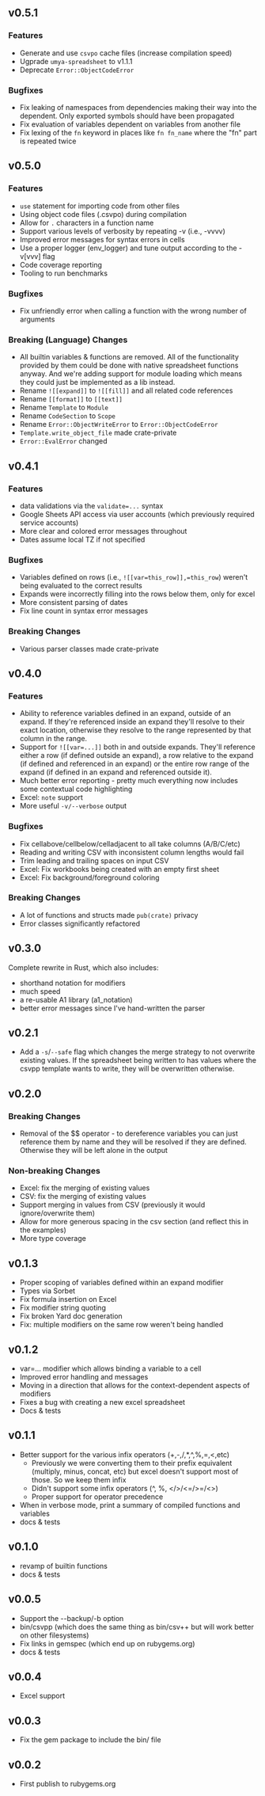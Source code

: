 ## v0.5.1

### Features

* Generate and use `csvpo` cache files (increase compilation speed)
* Ugprade `umya-spreadsheet` to v1.1.1
* Deprecate `Error::ObjectCodeError`

### Bugfixes

* Fix leaking of namespaces from dependencies making their way into the dependent.  Only exported
  symbols should have been propagated
* Fix evaluation of variables dependent on variables from another file
* Fix lexing of the `fn` keyword in places like `fn fn_name` where the "fn" part is repeated twice

## v0.5.0

### Features

* `use` statement for importing code from other files
* Using object code files (.csvpo) during compilation
* Allow for `.` characters in a function name
* Support various levels of verbosity by repeating -v (i.e., -vvvv)
* Improved error messages for syntax errors in cells
* Use a proper logger (env\_logger) and tune output according to the -v[vvv] flag
* Code coverage reporting
* Tooling to run benchmarks

### Bugfixes

* Fix unfriendly error when calling a function with the wrong number of arguments

### **Breaking (Language) Changes**

* All builtin variables & functions are removed.  All of the functionality provided by them could
  be done with native spreadsheet functions anyway.  And we're adding support for module loading 
  which means they could just be implemented as a lib instead.
* Rename `![[expand]]` to `![[fill]]` and all related code references
* Rename `[[format]]`  to `[[text]]` 
* Rename `Template` to `Module`
* Rename `CodeSection` to `Scope`
* Rename `Error::ObjectWriteError` to `Error::ObjectCodeError`
* `Template.write_object_file` made crate-private
* `Error::EvalError` changed

## v0.4.1

### Features

* data validations via the `validate=...` syntax
* Google Sheets API access via user accounts (which previously required service accounts)
* More clear and colored error messages throughout
* Dates assume local TZ if not specified

### Bugfixes

* Variables defined on rows (i.e., `![[var=this_row]],=this_row`) weren't being evaluated to the
  correct results
* Expands were incorrectly filling into the rows below them, only for excel
* More consistent parsing of dates
* Fix line count in syntax error messages

### **Breaking Changes**

* Various parser classes made crate-private

## v0.4.0

### Features

* Ability to reference variables defined in an expand, outside of an expand.  If they're
  referenced inside an expand they'll resolve to their exact location, otherwise they resolve to
  the range represented by that column in the range.
* Support for `![[var=...]]` both in and outside expands.  They'll reference either a row (if
  defined outside an expand), a row relative to the expand (if defined and referenced in an expand)
  or the entire row range of the expand (if defined in an expand and referenced outside it).
* Much better error reporting - pretty much everything now includes some contextual code highlighting
* Excel: `note` support
* More useful `-v/--verbose` output

### Bugfixes

* Fix cellabove/cellbelow/celladjacent to all take columns (A/B/C/etc)
* Reading and writing CSV with inconsistent column lengths would fail
* Trim leading and trailing spaces on input CSV
* Excel: Fix workbooks being created with an empty first sheet
* Excel: Fix background/foreground coloring

### **Breaking Changes**

* A lot of functions and structs made `pub(crate)` privacy
* Error classes significantly refactored

## v0.3.0

Complete rewrite in Rust, which also includes:

* shorthand notation for modifiers
* much speed
* a re-usable A1 library (a1\_notation)
* better error messages since I've hand-written the parser

## v0.2.1

- Add a `-s`/`--safe` flag which changes the merge strategy to not overwrite existing values.  If
  the spreadsheet being written to has values where the csvpp template wants to write, they will
  be overwritten otherwise.

## v0.2.0

### **Breaking Changes**

- Removal of the $$ operator - to dereference variables you can just reference them by name and
  they will be resolved if they are defined.  Otherwise they will be left alone in the output

### Non-breaking Changes

- Excel: fix the merging of existing values 
- CSV: fix the merging of existing values 
- Support merging in values from CSV (previously it would ignore/overwrite them)
- Allow for more generous spacing in the csv section (and reflect this in the examples)
- More type coverage

## v0.1.3

- Proper scoping of variables defined within an expand modifier
- Types via Sorbet
- Fix formula insertion on Excel
- Fix modifier string quoting
- Fix broken Yard doc generation
- Fix: multiple modifiers on the same row weren't being handled 

## v0.1.2

- var=... modifier which allows binding a variable to a cell
- Improved error handling and messages
- Moving in a direction that allows for the context-dependent aspects of modifiers
- Fixes a bug with creating a new excel spreadsheet
- Docs & tests

## v0.1.1

- Better support for the various infix operators (+,-,/,*,^,%,=,<,etc)
  * Previously we were converting them to their prefix equivalent (multiply, minus, concat, etc)
    but excel doesn't support most of those.  So we keep them infix
  * Didn't support some infix operators (^, %, </>/<=/>=/<>)
  * Proper support for operator precedence
- When in verbose mode, print a summary of compiled functions and variables
- docs & tests

## v0.1.0

- revamp of builtin functions
- docs & tests

## v0.0.5

- Support the --backup/-b option
- bin/csvpp (which does the same thing as bin/csv++ but will work better on other filesystems)
- Fix links in gemspec (which end up on rubygems.org)
- docs & tests

## v0.0.4

- Excel support

## v0.0.3

- Fix the gem package to include the bin/ file

## v0.0.2

- First publish to rubygems.org

